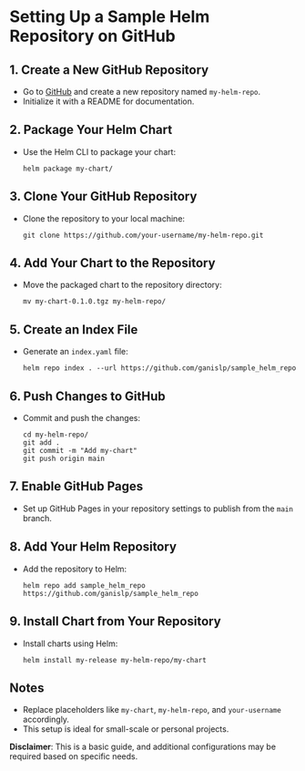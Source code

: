 
# Setting Up a Sample Helm Repository on GitHub

## 1. Create a New GitHub Repository
- Go to [GitHub](https://github.com/) and create a new repository named `my-helm-repo`.
- Initialize it with a README for documentation.

## 2. Package Your Helm Chart
- Use the Helm CLI to package your chart:
  ```shell
  helm package my-chart/
  ```

## 3. Clone Your GitHub Repository
- Clone the repository to your local machine:
  ```shell
  git clone https://github.com/your-username/my-helm-repo.git
  ```

## 4. Add Your Chart to the Repository
- Move the packaged chart to the repository directory:
  ```shell
  mv my-chart-0.1.0.tgz my-helm-repo/
  ```

## 5. Create an Index File
- Generate an `index.yaml` file:
  ```shell
  helm repo index . --url https://github.com/ganislp/sample_helm_repo
  ```

## 6. Push Changes to GitHub
- Commit and push the changes:
  ```shell
  cd my-helm-repo/
  git add .
  git commit -m "Add my-chart"
  git push origin main
  ```

## 7. Enable GitHub Pages
- Set up GitHub Pages in your repository settings to publish from the `main` branch.

## 8. Add Your Helm Repository
- Add the repository to Helm:
  ```shell
  helm repo add sample_helm_repo https://github.com/ganislp/sample_helm_repo
  ```

## 9. Install Chart from Your Repository
- Install charts using Helm:
  ```shell
  helm install my-release my-helm-repo/my-chart
  ```

## Notes
- Replace placeholders like `my-chart`, `my-helm-repo`, and `your-username` accordingly.
- This setup is ideal for small-scale or personal projects.

**Disclaimer**: This is a basic guide, and additional configurations may be required based on specific needs.
